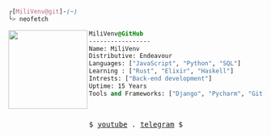 ```css
┌[MiliVenv@git]-(~)
└> neofetch
```


<div style="display:block;text-align:left"><img align="left" src="https://postimg.cc/9rWm4kn0" border="0" style="width:156px;">

  ```css
  MiliVenv@GitHub
  -----------------
  Name: MiliVenv
  Distributive: Endeavour
  Languages: ["JavaScript", "Python", "SQL"]
  Learning : ["Rust", "Elixir", "Haskell"]
  Intrests: ["Back-end development"]  
  Uptime: 15 Years
  Tools and Frameworks: ["Django", "Pycharm", "Git", "MySql", "VS Code"]
  ```
</div>



<br />
<p align="center">
  <samp>
    $  <a href="https://www.youtube.com/channel/UCP1loyRHlwGdrWivNVzeY7g" target="_blank">youtube</a> .
       <a href="https://t.me/MiliVenv" target="_blank">telegram</a> $
  </samp>
</p>
